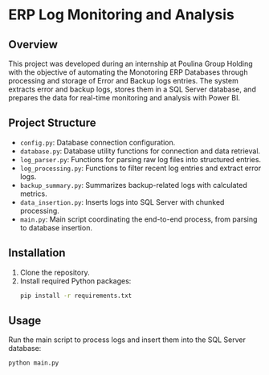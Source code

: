 # ERP Log Monitoring and Analysis

## Overview
This project was developed during an internship at Poulina Group Holding with the objective of automating the Monotoring ERP Databases through processing and storage of Error and Backup logs entries. The system extracts error and backup logs, stores them in a SQL Server database, and prepares the data for real-time monitoring and analysis with Power BI.

## Project Structure
- `config.py`: Database connection configuration.
- `database.py`: Database utility functions for connection and data retrieval.
- `log_parser.py`: Functions for parsing raw log files into structured entries.
- `log_processing.py`: Functions to filter recent log entries and extract error logs.
- `backup_summary.py`: Summarizes backup-related logs with calculated metrics.
- `data_insertion.py`: Inserts logs into SQL Server with chunked processing.
- `main.py`: Main script coordinating the end-to-end process, from parsing to database insertion.

## Installation
1. Clone the repository.
2. Install required Python packages:
    ```bash
    pip install -r requirements.txt
    ```

## Usage
Run the main script to process logs and insert them into the SQL Server database:
```bash
python main.py
